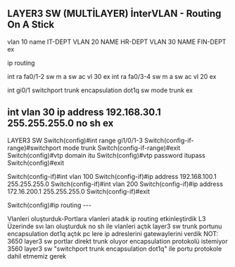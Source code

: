## LAYER3 SW (MULTİLAYER) İnterVLAN - Routing On A Stick
vlan 10
name IT-DEPT
VLAN 20
NAME HR-DEPT
VLAN 30
NAME FIN-DEPT
ex

ip routing

int ra fa0/1-2
sw m a
sw ac vl 30
ex
int ra fa0/3-4
sw m a
sw ac vl 20
ex

int gi0/1
switchport trunk encapsulation dot1q
sw mode trunk 
ex

int vlan 30
ip address 192.168.30.1 255.255.255.0
no sh
ex
-----------------------------
LAYER3 SW
Switch(config)#int range gi1/0/1-3
Switch(config-if-range)#switchport mode trunk 
Switch(config-if-range)#exit
Switch(config)#vtp domain itu
Switch(config)#vtp password itupass
Switch(config)#exit


Switch(config-if)#int vlan 100
Switch(config-if)#ip address 192.168.100.1 255.255.255.0
Switch(config-if)#int vlan 200
Switch(config-if)#ip address 172.16.200.1 255.255.255.0
Switch(config-if)#exit


Switch(config)#ip routing --- 


Vlanleri oluşturduk-Portlara vlanleri atadık
ip routing etkinleştirdik
L3 Üzerinde svı ları oluşturduk no sh ile vlanleri açtık
layer3 sw trunk portunu encapsulation dot1q açtık
pc lere ip adreslerini gatewaylerini verdik
NOT: 3650 layer3 sw portlar direkt trunk oluyor encapsulation protokolü istemiyor
3560 layer3 sw "switchport trunk encapsulation dot1q" ile portu protokole dahil etmemiz gerek